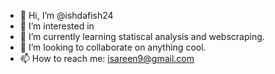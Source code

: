 - 👋 Hi, I’m @ishdafish24
- 👀 I’m interested in 
- 🌱 I’m currently learning statiscal analysis and webscraping.
- 💞️ I’m looking to collaborate on anything cool.
- 📫 How to reach me: isareen9@gmail.com

<!---
ishdafish24/ishdafish24 is a ✨ special ✨ repository because its `README.md` (this file) appears on your GitHub profile.
You can click the Preview link to take a look at your changes.
--->
